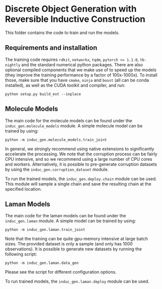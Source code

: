 # Discrete Object Generation with Reversible Inductive Construction

This folder contains the code to train and run the models.


## Requirements and installation

The training code requires `rdkit`, `networkx`, `tqdm`, `pytorch >= 1.1.0`, `tb-nightly` and the standard
numerical python packages. There are also optional compiled components that we make use
of to speed up the models (they improve the training performance by a factor of 100x-1000x).
To install those, make sure that you have `cmake`, `ninja` and `boost` (all can be conda installed),
as well as the CUDA toolkit and compiler, and run:
```
python setup.py build_ext --inplace
```

## Molecule Models

The main code for the molecule models can be found under the `induc_gen.molecule_models` module.
A simple molecule model can be trained by using:
```
python -m induc_gen.molecule_models.train_joint
```

In general, we strongly recommend using native extensions to significantly accelerate the processing.
We note that the corruption process can be fairly CPU intensive, and so we recommend using a large
number of CPU cores and workers. Alternatively, it is possible to pre-generate corruption datasets
by using the `induc_gen.corruption_dataset` module.

To run the trained models, the `induc_gen.deploy.chain` module can be used. This module will
sample a single chain and save the resulting chain at the specified location.

## Laman Models

The main code for the laman models can be found under the `induc_gen.laman` module.
A simple model can be trained by using:
```
python -m induc_gen.laman.train_joint
```

Note that the training can be quite gpu-memory intensive at large batch sizes.
The provided dataset is only a sample (and only has 1000 observations). It is
possible to generate new datasets by running the following script:
```
python -m induc_gen.laman.data_gen
```
Please see the script for different configuration options.

To run trained models, the `induc_gen.laman.deploy` module can be used.
